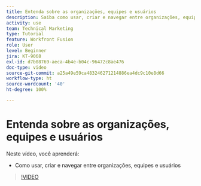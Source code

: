 ```yaml
---
title: Entenda sobre as organizações, equipes e usuários
description: Saiba como usar, criar e navegar entre organizações, equipes e usuários no  [!DNL Adobe Workfront Fusion].
activity: use
team: Technical Marketing
type: Tutorial
feature: Workfront Fusion
role: User
level: Beginner
jira: KT-9068
exl-id: d7b08769-aeca-4b4e-b04c-96472c8ae476
doc-type: video
source-git-commit: a25a49e59ca483246271214886ea4dc9c10e8d66
workflow-type: ht
source-wordcount: '40'
ht-degree: 100%

---
```


# Entenda sobre as organizações, equipes e usuários

Neste vídeo, você aprenderá:

* Como usar, criar e navegar entre organizações, equipes e usuários

>[!VIDEO](https://video.tv.adobe.com/v/335309/?quality=12&learn=on)
